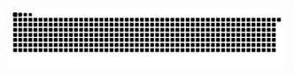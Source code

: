 
<div align='center'>
  
  ![snake svg](https://github.com/iamhoonpark/iamhoonpark/blob/output/github-contribution-grid-snake.svg)
</div>
<!--
<div align='center'>
  <img src="https://img.shields.io/badge/JavaScript-F7DF1E?style=flat-square&logo=JavaScript&logoColor=white"/>
  <img src="https://img.shields.io/badge/Vue.js-4FC08D?style=flat-square&logo=Vue.js&logoColor=white">
  <img src="https://img.shields.io/badge/React-61DAFB?style=flat-square&logo=React&logoColor=white">
  <img src="https://img.shields.io/badge/Java-007396?style=flat-square&logo=Java&logoColor=white"/>
  <img src="https://img.shields.io/badge/Spring-6DB33F?style=flat-square&logo=Spring&logoColor=white"/>
  <img src="https://img.shields.io/badge/Spring Boot-6DB33F?style=flat-square&logo=Spring Boot&logoColor=white"/>
  <img src="https://img.shields.io/badge/Hibernate-59666C?style=flat-square&logo=Hibernate&logoColor=white"/>
  <img src="https://img.shields.io/badge/AWS-232F3E?style=flat-square&logo=Amazon AWS&logoColor=white"/>
  <img src="https://img.shields.io/badge/PostgreSQL-4479A1?style=flat-square&logo=postgresql&logoColor=white"/>
  <img src="https://img.shields.io/badge/Gradle-02303A?style=flat-square&logo=Gradle&logoColor=white"/>
  <img src="https://img.shields.io/badge/Git-F05032?style=flat-square&logo=Git&logoColor=white"/>
  <img src="https://img.shields.io/badge/IntelliJ IDEA-000000?style=flat-square&logo=IntelliJ IDEA&logoColor=white"/>
</div>

<div align='center'>
  
  ### 👨‍💻 Projects(@iamhoonpark)
  | Name | Category | Description | Links |
  | --- | :---: | --- | --- |
  | <a href="https://github.com/iamhoonpark/iamhoonpark"><b>Integrated access management system</b></a> | [![](https://img.shields.io/badge/💻-%20Portfolio-informational?style=flat&logoColor=white&color=3498db)]() | with React, Java, SpringBoot, JPA, MSA, PostgresQL | <table><tr><td> [![](https://img.shields.io/badge/-🌎-informational?style=flat&logoColor=black&color=white)](https://github.com/iamhoonpark/language-dev-logics)  </td></tr></table> |
</div>  -->
